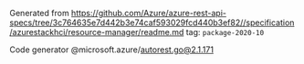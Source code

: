 Generated from https://github.com/Azure/azure-rest-api-specs/tree/3c764635e7d442b3e74caf593029fcd440b3ef82//specification/azurestackhci/resource-manager/readme.md tag: `package-2020-10`

Code generator @microsoft.azure/autorest.go@2.1.171


